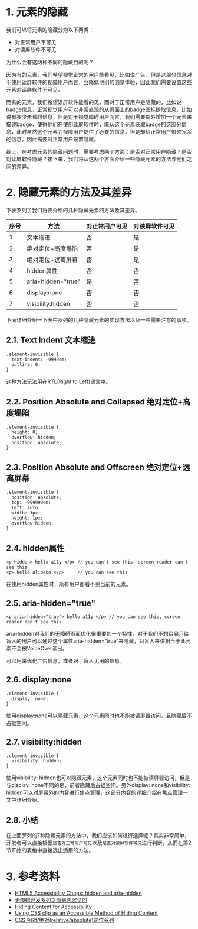  
# 1. 元素的隐藏

我们可以将元素的隐藏分为以下两类：
- 对正常用户不可见
- 对读屏软件不可见

为什么会有这两种不同的隐藏目的呢？

因为有的元素，我们希望视觉正常的用户能看见，比如说广告，但是这部分信息对于使用读屏软件的视障用户而言，会降低他们的浏览体验，因此我们需要设置这些元素对读屏软件不可见。

而有的元素，我们希望读屏软件能看的见，而对于正常用户是隐藏的，比如说badge信息，正常视觉用户可以非常直观的从页面上的badge图标提取信息，比如说有多少未看的信息，但是对于视觉障碍用户而言，我们需要额外增加一个元素来描述badge，使得他们在使用读屏软件时，能从这个元素获取badge的这部分信息，此时虽然这个元素为视障用户提供了必要的信息，但是却给正常用户带来冗余的信息。因此需要对正常用户设置隐藏。

综上，在考虑元素的隐藏问题时，需要考虑两个方面：是否对正常用户隐藏？是否对读屏软件隐藏？接下来，我们将从这两个方面介绍一些隐藏元素的方法与他们之间的差异。

# 2. 隐藏元素的方法及其差异

下表罗列了我们将要介绍的几种隐藏元素的方法及其差异。

| 序号 | 方法               | 对正常用户可见 | 对读屏软件可见 |
| ---- | ------------------ | -------------- | -------------- |
| 1    | 文本缩进           | 否             | 是             |
| 2    | 绝对定位+高度塌陷  | 否             | 是             |
| 3    | 绝对定位+远离屏幕  | 否             | 是             |
| 4    | hidden属性         | 否             | 否             |
| 5    | aria-hidden="true" | 是             | 否             |
| 6    | display:none       | 否             | 否             |
| 7    | visibility:hidden  | 否             | 否             |



下面详细介绍一下表中罗列的几种隐藏元素的实现方法以及一些需要注意的事项。

## 2.1. Text Indent 文本缩进

```
.element-invisible {
  text-indent: -9999em;
  outline: 0;
}
```
这种方法无法用在RTL(Right to Left)语言中。

## 2.2. Position Absolute and Collapsed 绝对定位+高度塌陷

```
.element-invisible {
  height: 0;
  overflow: hidden;
  position: absolute;
}
```

## 2.3. Position Absolute and Offscreen 绝对定位+远离屏幕

```
.element-invisible {
  position: absolute;
  top: -999999em;
  left: auto;
  width: 1px;
  height: 1px;
  overflow:hidden;
}
```

## 2.4. hidden属性

```
<p hidden> hello a11y </p> // you can't see this, screen reader can't see this 
<p> hello alibaba </p>     // you can see this
```
在使用hidden属性时，所有用户都看不见当前的元素。

## 2.5. aria-hidden="true"

```
<p aria-hidden="true"> hello a11y </p> // you can see this, screen reader can't see this
```

aria-hidden对我们的无障碍页面优化很重要的一个特性，对于我们不想给展示给盲人的用户可以通过这个属性aria-hidden=“true”来隐藏，对盲人来讲相当于此元素不会被VoiceOver读出。

可以用来优化广告信息，或者对于盲人无用的信息。

## 2.6. display:none

```
.element-invisible {
  display: none;
}
```

使用display:none可以隐藏元素，这个元素同时也不能被读屏器访问，且隐藏后不占据空间。

## 2.7. visibility:hidden

```
.element-invisible {
  visibility: hidden;
}
```

使用visibility: hidden也可以隐藏元素，这个元素同时也不能被读屏器访问，但是与display: none不同的是，前者隐藏后占据空间。另外display: none和visibility: hidden可以对屏幕外的内容进行焦点管理，这部分内容的详细介绍在[焦点管理](https://yuque.antfin-inc.com/fusion-design-system/a11y/dn24ez)一文中详细介绍。

## 2.8. 小结

在上面罗列的7种隐藏元素的方法中，我们应该如何进行选择呢？其实非常简单，开发者可以直接根据`是否对正常用户可见`以及`是否对读屏软件可见`进行判断，从而在第2节开始的表格中直接选出适用的方法。


# 3. 参考资料
- [HTML5 Accessibility Chops: hidden and aria-hidden](https://developer.paciellogroup.com/blog/2012/05/html5-accessibility-chops-hidden-and-aria-hidden/)
- [无障碍开发系列之隐藏内容访问](https://blog.csdn.net/yc123h/article/details/51337398)
- [Hiding Content for Accessibility](https://snook.ca/archives/html_and_css/hiding-content-for-accessibility)
- [Using CSS clip as an Accessible Method of Hiding Content](http://adaptivethemes.com/using-css-clip-as-an-accessible-method-of-hiding-content)
- [CSS 相对/绝对(relative/absolute)定位系列](https://www.zhangxinxu.com/wordpress/2011/03/css-%E7%9B%B8%E5%AF%B9%E7%BB%9D%E5%AF%B9relativeabsolute%E5%AE%9A%E4%BD%8D%E7%B3%BB%E5%88%97%EF%BC%88%E4%B8%89%EF%BC%89/)
